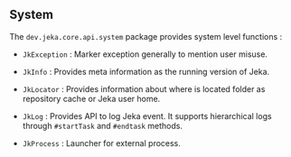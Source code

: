 ## System

The `dev.jeka.core.api.system` package provides system level functions :

* `JkException` : Marker exception generally to mention user misuse.

* `JkInfo` : Provides meta information as the running version of Jeka.

* `JkLocator` : Provides information about where is located folder as repository cache or Jeka user home.

* `JkLog` : Provides API to log Jeka event. It supports hierarchical logs through `#startTask` 
   and `#endtask` methods.
   
* `JkProcess` : Launcher for external process.

